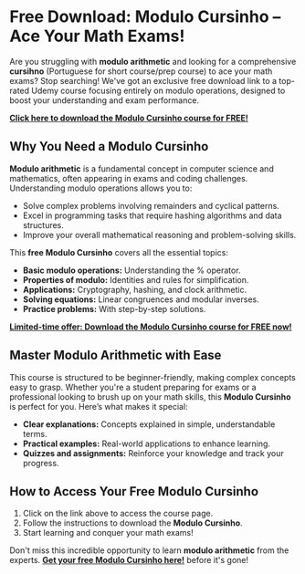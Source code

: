 # Free Download: Modulo Cursinho – Ace Your Math Exams!

Are you struggling with **modulo arithmetic** and looking for a comprehensive **cursihno** (Portuguese for short course/prep course) to ace your math exams? Stop searching! We've got an exclusive free download link to a top-rated Udemy course focusing entirely on modulo operations, designed to boost your understanding and exam performance.

[**Click here to download the Modulo Cursinho course for FREE!**](https://udemywork.com/modulo-cursinho)

## Why You Need a Modulo Cursinho

**Modulo arithmetic** is a fundamental concept in computer science and mathematics, often appearing in exams and coding challenges. Understanding modulo operations allows you to:

*   Solve complex problems involving remainders and cyclical patterns.
*   Excel in programming tasks that require hashing algorithms and data structures.
*   Improve your overall mathematical reasoning and problem-solving skills.

This **free Modulo Cursinho** covers all the essential topics:

*   **Basic modulo operations:** Understanding the % operator.
*   **Properties of modulo:** Identities and rules for simplification.
*   **Applications:** Cryptography, hashing, and clock arithmetic.
*   **Solving equations:** Linear congruences and modular inverses.
*   **Practice problems:** With step-by-step solutions.

[**Limited-time offer: Download the Modulo Cursinho course for FREE now!**](https://udemywork.com/modulo-cursinho)

## Master Modulo Arithmetic with Ease

This course is structured to be beginner-friendly, making complex concepts easy to grasp. Whether you're a student preparing for exams or a professional looking to brush up on your math skills, this **Modulo Cursinho** is perfect for you. Here’s what makes it special:

*   **Clear explanations:** Concepts explained in simple, understandable terms.
*   **Practical examples:** Real-world applications to enhance learning.
*   **Quizzes and assignments:** Reinforce your knowledge and track your progress.

## How to Access Your Free Modulo Cursinho

1.  Click on the link above to access the course page.
2.  Follow the instructions to download the **Modulo Cursinho**.
3.  Start learning and conquer your math exams!

Don't miss this incredible opportunity to learn **modulo arithmetic** from the experts. **[Get your free Modulo Cursinho here!](https://udemywork.com/modulo-cursinho)** before it's gone!
